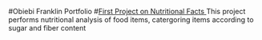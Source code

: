 #Obiebi Franklin Portfolio
#[First Project on Nutritional Facts ](https://github.com/Mrmof/Obiebi_Franklin)
This project performs nutritional analysis of food items, catergoring items according to sugar and fiber content
